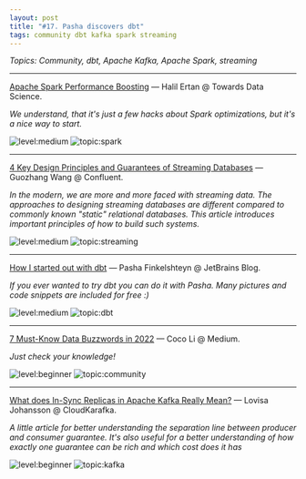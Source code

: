 ```yaml
---
layout: post
title: "#17. Pasha discovers dbt"
tags: community dbt kafka spark streaming
---
```


*Topics: Community, dbt, Apache Kafka, Apache Spark, streaming*

<!--cut-->

---

[Apache Spark Performance Boosting](https://towardsdatascience.com/apache-spark-performance-boosting-e072a3ec1179) — Halil Ertan @ Towards Data Science.

*We understand, that it's just a few hacks about Spark optimizations, but it's a nice way to start.*

![level:medium] ![topic:spark]

---

[4 Key Design Principles and Guarantees of Streaming Databases](https://www.confluent.io/blog/streaming-database-design-principles-and-guarantees/) — Guozhang Wang @ Confluent.


*In the modern, we are more and more faced with streaming data. The approaches to designing streaming databases are different compared to commonly known "static" relational databases. This article introduces important principles of how to build such systems.*

![level:medium] ![topic:streaming]

---

[How I started out with dbt](https://blog.jetbrains.com/big-data-tools/2022/01/25/how-i-started-out-with-dbt/) — Pasha Finkelshteyn @ JetBrains Blog.

*If you ever wanted to try dbt you can do it with Pasha. Many pictures and code snippets are included for free :)*

![level:medium] ![topic:dbt] 

---

[7 Must-Know Data Buzzwords in 2022](https://medium.com/kyligence/7-must-know-data-buzzwords-in-2022-9d3d977a43f4) — Coco Li @ Medium.

*Just check your knowledge!*

![level:beginner] ![topic:community]

---

[What does In-Sync Replicas in Apache Kafka Really Mean?](https://www.cloudkarafka.com/blog/what-does-in-sync-in-apache-kafka-really-mean.html) — Lovisa Johansson @ CloudKarafka.

*A little article for better understanding the separation line between producer and consumer guarantee. It's also useful for a better understanding of how exactly one guarantee can be rich and which cost does it has*

![level:beginner] ![topic:kafka]

<!--tags-->

[level:beginner]: https://img.shields.io/badge/level-beginner-blue
[level:medium]: https://img.shields.io/badge/level-medium-blue

[topic:dbt]: https://img.shields.io/badge/topic-dbt-D0FAB0
[topic:community]: https://img.shields.io/badge/topic-community-33782C
[topic:kafka]: https://img.shields.io/badge/topic-kafka-CB9EB8
[topic:spark]: https://img.shields.io/badge/topic-spark-6157A8
[topic:streaming]: https://img.shields.io/badge/topic-streaming-F15A02